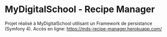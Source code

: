 # MyDigitalSchool - Recipe Manager

Projet réalisé à MyDigitalSchool utilisant un Framework de persistance (Symfony 4).
Accès en ligne: https://mds-recipe-manager.herokuapp.com/
